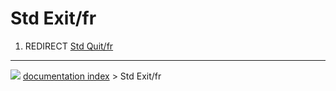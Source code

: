 # Std Exit/fr
1.  REDIRECT [Std Quit/fr](Std_Quit/fr.md)



---
![](images/Button_right.svg) [documentation index](../README.md) > Std Exit/fr
